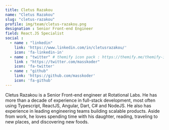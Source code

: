 ```yaml
---
title: Cletus Razakou
name: "Cletus Razakou"
slug: "cletus-razakou"
profile: img/team/cletus-razakou.png
designation : Senior Front-end Engineer
field: React.JS Specialist
social :
  - name : "linkedin"
    link: 'https://www.linkedin.com/in/cletusrazakou/'
    icon: 'fa-linkedin-in'
  - name : "twitter" # themify icon pack : https://themify.me/themify-icons
    link : "https://twitter.com/masskoder"
    icon: 'fa-twitter'
  - name : "github"
    link: 'https://github.com/masskoder'
    icon: 'fa-github'
---
```

Cletus Razakou is a Senior Front-end engineer at Rotational Labs. He has more than a decade of experience in full-stack development, most often using Typescript, ReactJS, Angular, Dart, C# and NodeJS. He also has experience in leading engineering teams building scalable products. Aside from work, he loves spending time with his daughter, reading, traveling to new places, and discovering new foods.
